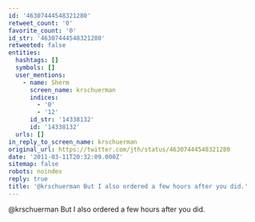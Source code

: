 ```yaml
---
id: '46307444548321280'
retweet_count: '0'
favorite_count: '0'
id_str: '46307444548321280'
retweeted: false
entities:
  hashtags: []
  symbols: []
  user_mentions:
    - name: Sherm
      screen_name: krschuerman
      indices:
        - '0'
        - '12'
      id_str: '14338132'
      id: '14338132'
  urls: []
in_reply_to_screen_name: krschuerman
original_url: https://twitter.com/jth/status/46307444548321280
date: '2011-03-11T20:32:09.000Z'
sitemap: false
robots: noindex
reply: true
title: '@krschuerman But I also ordered a few hours after you did.'
---
```


@krschuerman But I also ordered a few hours after you did.